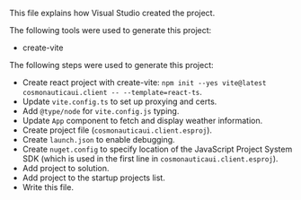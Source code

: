 This file explains how Visual Studio created the project.

The following tools were used to generate this project:
- create-vite

The following steps were used to generate this project:
- Create react project with create-vite: `npm init --yes vite@latest cosmonauticaui.client -- --template=react-ts`.
- Update `vite.config.ts` to set up proxying and certs.
- Add `@type/node` for `vite.config.js` typing.
- Update `App` component to fetch and display weather information.
- Create project file (`cosmonauticaui.client.esproj`).
- Create `launch.json` to enable debugging.
- Create `nuget.config` to specify location of the JavaScript Project System SDK (which is used in the first line in `cosmonauticaui.client.esproj`).
- Add project to solution.
- Add project to the startup projects list.
- Write this file.
